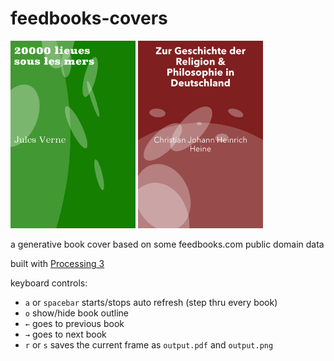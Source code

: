 # feedbooks-covers


<img src="https://github.com/mgiraldo/feedbooks-covers/raw/master/output.png" width="200">
<img src="https://github.com/mgiraldo/feedbooks-covers/raw/master/output2.png" width="200">

a generative book cover based on some feedbooks.com public domain data

built with [Processing 3](//processing.org)

keyboard controls:

- `a` or `spacebar` starts/stops auto refresh (step thru every book)
- `o` show/hide book outline
- `←` goes to previous book
- `→` goes to next book
- `r` or `s` saves the current frame as `output.pdf` and `output.png`
